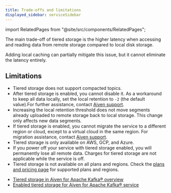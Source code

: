 ```yaml
---
title: Trade-offs and limitations
displayed_sidebar: serviceSidebar
---
```

import RelatedPages from "@site/src/components/RelatedPages";

The main trade-off of tiered storage is the higher latency when accessing and reading data from remote storage compared to local disk storage.

Adding local caching can partially mitigate this issue, but it cannot eliminate the
latency entirely.

## Limitations

- Tiered storage does not support compacted topics.
- After tiered storage is enabled, you cannot disable it. As a workaround
  to keep all data locally, set the local retention to `-2` (the default value).For
  further assistance, contact [Aiven support](mailto:support@aiven.io).
- Increasing the local retention threshold does not move segments already uploaded to
  remote storage back to local storage. This change only affects new data segments.
- If tiered storage is enabled, you cannot migrate the service to a different region or
  cloud, except to a virtual cloud in the same region. For migration assistance,
  contact [Aiven support](mailto:support@aiven.io).
- Tiered storage is only available on AWS, GCP, and Azure.
- If you power off your service with tiered storage enabled, you will permanently
  lose all remote data. Charges for tiered storage are not applicable while the service
  is off.
- Tiered storage is not available on all plans and regions. Check the
  [plans and pricing page](https://aiven.io/pricing?product=kafka) for supported plans
  and regions.

<RelatedPages/>

- [Tiered storage in Aiven for Apache Kafka® overview](/docs/products/kafka/concepts/kafka-tiered-storage)
- [Enabled tiered storage for Aiven for Apache Kafka® service](/docs/products/kafka/howto/enable-kafka-tiered-storage)

